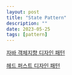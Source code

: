 ```yaml
---
layout: post
title: "State Pattern"
description: ""
date: 2023-05-25
tags: [pattern]
---
```


<a href="http://www.yes24.com/Product/Goods/12501269">자바 객체지향 디자인 패턴</a>

<a href="http://www.yes24.com/Product/Goods/108192370">헤드 퍼스트 디자인 패턴</a>
